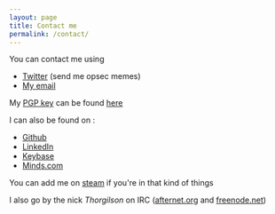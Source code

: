 ```yaml
---
layout: page
title: Contact me
permalink: /contact/
---
```


You can contact me using

- [Twitter](https://twitter.com/dupertuiseric) (send me opsec memes)
- [My email](mailto://contact@edupertuis.net)

My [PGP key](http://openpgp.org/) can be found [here](/files/key.asc)

I can also be found on :

- [Github](https://github.com/EricDupertuis)
- [LinkedIn](https://ch.linkedin.com/in/eric-dupertuis-92470193)
- [Keybase](https://keybase.io/thorgilson)
- [Minds.com](https://minds.com/thorgilson)

You can add me on [steam](https://steamcommunity.com/profiles/76561198033822610/) if you're in that kind of things

I also go by the nick *Thorgilson* on IRC ([afternet.org](http://www.afternet.org/) and [freenode.net](https://freenode.net/))
